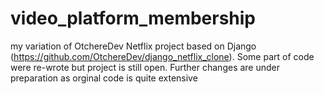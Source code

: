 # video_platform_membership
my variation of OtchereDev Netflix project based on Django (https://github.com/OtchereDev/django_netflix_clone). 
Some part of code were re-wrote but project is still open. Further changes are under preparation as orginal code is quite extensive

